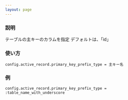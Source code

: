 ```yaml
---
layout: page
---
```

### 説明
テーブルの主キーのカラムを指定
デフォルトは、「id」

### 使い方
    config.active_record.primary_key_prefix_type = 主キー名

### 例
    config.active_record.primary_key_prefix_type = :table_name_with_underscore